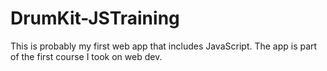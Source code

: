 # DrumKit-JSTraining
This is probably my first web app that includes JavaScript. The app is part of the first course I took on web dev.
